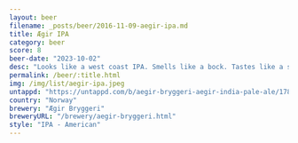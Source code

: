 ```yaml
---
layout: beer
filename: _posts/beer/2016-11-09-aegir-ipa.md
title: Ægir IPA
category: beer
score: 8
beer-date: "2023-10-02"
desc: "Looks like a west coast IPA. Smells like a bock. Tastes like a slightly smoked IPA. Takes a bit to get used to but by the end I’m wanting more as the malt comes through the smoke"
permalink: /beer/:title.html
img: /img/list/aegir-ipa.jpeg
untappd: "https://untappd.com/b/aegir-bryggeri-aegir-india-pale-ale/17844"
country: "Norway"
brewery: "Ægir Bryggeri"
breweryURL: "/brewery/aegir-bryggeri.html"
style: "IPA - American"
---
```

